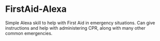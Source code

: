 # FirstAid-Alexa
Simple Alexa skill to help with First Aid in emergency situations. Can give instructions and help with administering CPR, along with many other common emergencies.
